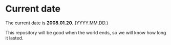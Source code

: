 # Current date

The current date is **2008.01.20.** (YYYY.MM.DD.)

This repository will be good when the world ends, so we will know how long it lasted.